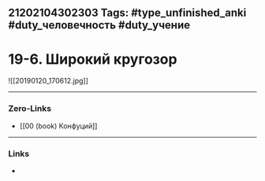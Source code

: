 21202104302303
Tags: #type_unfinished_anki #duty_человечность #duty_учение
---
# 19-6. Широкий кругозор

![[20190120_170612.jpg]]

---
### Zero-Links
- [[00 (book) Конфуций]]
---
### Links
-